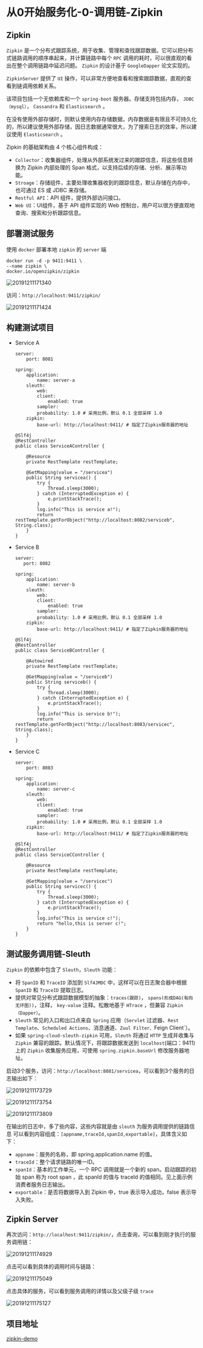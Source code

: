 # 从0开始服务化-0-调用链-Zipkin

## Zipkin

`Zipkin` 是一个分布式跟踪系统，用于收集、管理和查找跟踪数据。它可以把分布式链路调用的顺序串起来，并计算链路中每个 `RPC` 调用的耗时，可以很直观的看出在整个调用链路中延迟问题。 `Zipkin` 的设计基于 `GoogleDapper` 论文实现的。

`ZipkinServer` 提供了 `UI` 操作，可以非常方便地查看和搜索跟踪数据，直观的查看到链调用依赖关系。

该项目包括一个无依赖库和一个 `spring-boot` 服务器。存储支持包括内存， `JDBC（mysql）`， `Cassandra` 和 `Elasticsearch` 。

在没有使用外部存储时，则默认使用内存存储数据，内存数据是有限且不可持久化的，所以建议使用外部存储，因日志数据通常很大，为了搜索日志的效率，所以建议使用 `Elasticsearch` 。

Zipkin 的基础架构由 4 个核心组件构成：

- `Collector`：收集器组件，处理从外部系统发过来的跟踪信息，将这些信息转换为 Zipkin 内部处理的 Span 格式，以支持后续的存储、分析、展示等功能。
- `Stroage`：存储组件，主要处理收集器收到的跟踪信息，默认存储在内存中，也可通过 ES 或 JDBC 来存储。
- `Restful API`：API 组件，提供外部访问接口。
- `Web UI`：UI组件，基于 API 组件实现的 Web 控制台，用户可以很方便直观地查询、搜索和分析跟踪信息。

## 部署测试服务

使用 `docker` 部署本地 `zipkin` 的 `server` 端

```
docker run -d -p 9411:9411 \
--name zipkin \
docker.io/openzipkin/zipkin
```

![20191211171340](http://cdn.heroxu.com/20191211171340.png)

访问：`http://localhost:9411/zipkin/`

![20191211171424](http://cdn.heroxu.com/20191211171424.png)

## 构建测试项目

- Service A

    ```
    server:
        port: 8081

    spring:
        application:
            name: server-a
        sleuth:
            web:
            client:
                enabled: true
            sampler:
            probability: 1.0 # 采用比例，默认 0.1 全部采样 1.0
        zipkin:
            base-url: http://localhost:9411/ # 指定了Zipkin服务器的地址
    ```

    ```
    @Slf4j
    @RestController
    public class ServiceAController {

        @Resource
        private RestTemplate restTemplate;

        @GetMapping(value = "/servicea")
        public String servicea() {
            try {
                Thread.sleep(3000);
            } catch (InterruptedException e) {
                e.printStackTrace();
            }
            log.info("This is service a!");
            return restTemplate.getForObject("http://localhost:8082/serviceb", String.class);
        }
    }
    ```

- Service B

    ```
    server:
       port: 8082

    spring:
        application:
            name: server-b
        sleuth:
            web:
            client:
                enabled: true
            sampler:
            probability: 1.0 # 采用比例，默认 0.1 全部采样 1.0
        zipkin:
            base-url: http://localhost:9411/ # 指定了Zipkin服务器的地址
    ```

    ```
    @Slf4j
    @RestController
    public class ServiceBController {

        @Autowired
        private RestTemplate restTemplate;

        @GetMapping(value = "/serviceb")
        public String serviceb() {
            try {
                Thread.sleep(3000);
            } catch (InterruptedException e) {
                e.printStackTrace();
            }
            log.info("This is service b!");
            return restTemplate.getForObject("http://localhost:8083/servicec", String.class);
        }
    }
    ```

- Service C

    ```
    server:
        port: 8083

    spring:
        application:
            name: server-c
        sleuth:
            web:
            client:
                enabled: true
            sampler:
            probability: 1.0 # 采用比例，默认 0.1 全部采样 1.0
        zipkin:
            base-url: http://localhost:9411/ # 指定了Zipkin服务器的地址
    ```

    ```
    @Slf4j
    @RestController
    public class ServiceCController {

        @Resource
        private RestTemplate restTemplate;

        @GetMapping(value = "/servicec")
        public String servicec() {
            try {
                Thread.sleep(3000);
            } catch (InterruptedException e) {
                e.printStackTrace();
            }
            log.info("This is service c!");
            return "hello,this is server c!";
        }
    }
    ```

## 测试服务调用链-Sleuth

`Zipkin` 的依赖中包含了 `Sleuth`，`Sleuth` 功能：

- 将 `SpanID` 和 `TraceID` 添加到 `Slf4JMDC` 中，这样可以在日志聚合器中根据 `SpanID` 和 `TraceID` 提取日志。
- 提供对常见分布式跟踪数据模型的抽象：`traces(跟踪)`， `spans(形成DAG(有向无环图))`，注释， `key-value` 注释。松散地基于 `HTrace` ，但兼容 `Zipkin（Dapper）`。
- `Sleuth` 常见的入口和出口点来自 `Spring` 应用（`Servlet` 过滤器、`Rest Template`、`Scheduled Actions`、消息通道、`Zuul Filter、`Feign Client`）。
- 如果 `spring-cloud-sleuth-zipkin` 可用，`Sleuth` 将通过 `HTTP` 生成并收集与 `Zipkin` 兼容的跟踪。默认情况下，将跟踪数据发送到 `localhost`(端口：9411)上的 `Zipkin` 收集服务应用，可使用 `spring.zipkin.baseUrl` 修改服务器地址。

启动3个服务，访问：`http://localhost:8081/servicea`，可以看到3个服务的日志输出如下：

![20191211173729](http://cdn.heroxu.com/20191211173729.png)

![20191211173754](http://cdn.heroxu.com/20191211173754.png)

![20191211173809](http://cdn.heroxu.com/20191211173809.png)

在输出的日志中，多了些内容，这些内容就是由 `sleuth` 为服务调用提供的链路信息
可以看到内容组成：`[appname,traceId,spanId,exportable]`，具体含义如下：

- `appname`：服务的名称，即 spring.application.name 的值。
- `traceId`：整个请求链路的唯一ID。
- `spanId`：基本的工作单元，一个 RPC 调用就是一个新的 span。启动跟踪的初始 span 称为 root span ，此 spanId 的值与 traceId 的值相同。见上面示例消费者服务日志输出。
- `exportable`：是否将数据导入到 Zipkin 中，true 表示导入成功，false 表示导入失败。

## Zipkin Server 

再次访问：`http://localhost:9411/zipkin/`，点击查询，可以看到刚才执行的服务调用链：

![20191211174929](http://cdn.heroxu.com/20191211174929.png)

点击可以看到具体的调用时间与链路：

![20191211175049](http://cdn.heroxu.com/20191211175049.png)

点击具体的服务，可以看到服务调用的详情以及父级子级 `trace`

![20191211175127](http://cdn.heroxu.com/20191211175127.png)

## 项目地址

[zipkin-demo](https://github.com/MyHerux/zipkin-demo)